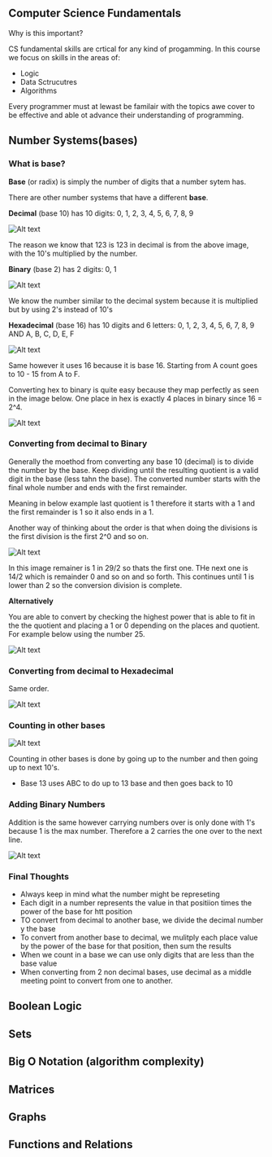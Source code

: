 ## Computer Science Fundamentals

Why is this important?

CS fundamental skills are crtical for any kind of progamming. In this course we focus on skills in the areas of: 
* Logic 
* Data Sctrucutres
* Algorithms

Every programmer must at lewast be familair with the topics awe cover to be effective and able ot advance their understanding of programming.

## Number Systems(bases)

### What is base?

**Base** (or radix) is simply the number of digits that a number sytem has.

There are other number systems that have a different **base**.

**Decimal** (base 10) has 10 digits: 0, 1, 2, 3, 4, 5, 6, 7, 8, 9

![Alt text](imgs/decimal_base_system.PNG)

The reason we know that 123 is 123 in decimal is from the above image, with the 10's multiplied by the number.

**Binary** (base 2) has 2 digits: 0, 1

![Alt text](imgs/binary_base_system.PNG)

We know the number similar to the decimal system because it is multiplied but by using 2's instead of 10's

**Hexadecimal** (base 16) has 10 digits and 6 letters: 0, 1, 2, 3, 4, 5, 6, 7, 8, 9 AND A, B, C, D, E, F

![Alt text](imgs/hexadecimal_base_system.PNG)

Same however it uses 16 because it is base 16. Starting from A count goes to 10 - 15 from A to F.

Converting hex to binary is quite easy because they map perfectly as seen in the image below. One place in hex is exactly 4 places in binary since 16 = 2^4.

![Alt text](imgs/convert_hex_to_binary.PNG)

### Converting from decimal to Binary

Generally the moethod from converting any base 10 (decimal) is to divide the number by the base. Keep dividing until the resulting quotient is a valid digit in the base (less tahn the base). The converted number starts with the final whole number and ends with the first remainder.

Meaning in below example last quotient is 1 therefore it starts with a 1 and the first remainder is 1 so it also ends in a 1. 

Another way of thinking about the order is that when doing the divisions is the first division is the first 2^0 and so on.


![Alt text](imgs/decimal_to_binary.PNG)

In this image remainer is 1 in 29/2 so thats the first one. THe next one is 14/2 which is remainder 0 and so on and so forth. This continues until 1 is lower than 2 so the conversion division is complete.

**Alternatively**

You are able to convert by checking the highest power that is able to fit in the the quotient and placing a 1 or 0 depending on the places and quotient. For example below using the number 25.

![Alt text](imgs/decimal_to_binary_alternative.PNG)

### Converting from decimal to Hexadecimal

Same order.

![Alt text](imgs/decimal_to_hex.PNG)

### Counting in other bases

![Alt text](imgs/Other_bases.PNG)

Counting in other bases is done by going up to the number and then going up to next 10's. 
* Base 13 uses ABC to do up to 13 base and then goes back to 10

### Adding Binary Numbers

Addition is the same however carrying numbers over is only done with 1's because 1 is the max number. Therefore a 2 carries the one over to the next line.

![Alt text](imgs/binary_adding.PNG)

### Final Thoughts
* Always keep in mind what the number might be represeting
* Each digit in a number represents the value in that positiion times the power of the base for htt position
* TO convert from decimal to another base, we divide the decimal number y the base
* To convert from another base to decimal, we mulitply each place value by the power of the base for that position, then sum the results
* When we count in a base we can use only digits that are less than the base value
* When converting from 2 non decimal bases, use decimal as a middle meeting point to convert from one to another.

## Boolean Logic



## Sets



## Big O Notation (algorithm complexity)



## Matrices



## Graphs



## Functions and Relations